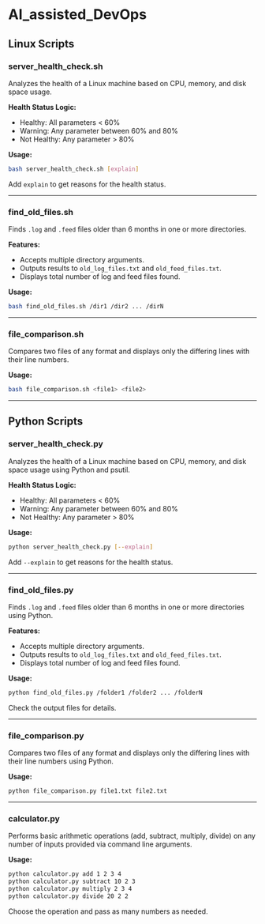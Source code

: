 ﻿
# AI_assisted_DevOps

## Linux Scripts

### server_health_check.sh
Analyzes the health of a Linux machine based on CPU, memory, and disk space usage.

**Health Status Logic:**
- Healthy: All parameters < 60%
- Warning: Any parameter between 60% and 80%
- Not Healthy: Any parameter > 80%

**Usage:**
```bash
bash server_health_check.sh [explain]
```
Add `explain` to get reasons for the health status.

---

### find_old_files.sh
Finds `.log` and `.feed` files older than 6 months in one or more directories.

**Features:**
- Accepts multiple directory arguments.
- Outputs results to `old_log_files.txt` and `old_feed_files.txt`.
- Displays total number of log and feed files found.

**Usage:**
```bash
bash find_old_files.sh /dir1 /dir2 ... /dirN
```

---

### file_comparison.sh
Compares two files of any format and displays only the differing lines with their line numbers.

**Usage:**
```bash
bash file_comparison.sh <file1> <file2>
```

---

## Python Scripts

### server_health_check.py
Analyzes the health of a Linux machine based on CPU, memory, and disk space usage using Python and psutil.

**Health Status Logic:**
- Healthy: All parameters < 60%
- Warning: Any parameter between 60% and 80%
- Not Healthy: Any parameter > 80%

**Usage:**
```bash
python server_health_check.py [--explain]
```
Add `--explain` to get reasons for the health status.

---

### find_old_files.py
Finds `.log` and `.feed` files older than 6 months in one or more directories using Python.

**Features:**
- Accepts multiple directory arguments.
- Outputs results to `old_log_files.txt` and `old_feed_files.txt`.
- Displays total number of log and feed files found.

**Usage:**
```bash
python find_old_files.py /folder1 /folder2 ... /folderN
```
Check the output files for details.

---

### file_comparison.py
Compares two files of any format and displays only the differing lines with their line numbers using Python.

**Usage:**
```bash
python file_comparison.py file1.txt file2.txt
```

---

### calculator.py
Performs basic arithmetic operations (add, subtract, multiply, divide) on any number of inputs provided via command line arguments.

**Usage:**
```bash
python calculator.py add 1 2 3 4
python calculator.py subtract 10 2 3
python calculator.py multiply 2 3 4
python calculator.py divide 20 2 2
```
Choose the operation and pass as many numbers as needed.
